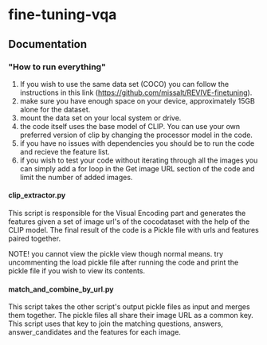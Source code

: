 # fine-tuning-vqa


## Documentation

### "How to run everything"

1. If you wish to use the same data set (COCO) you can follow the instructions in this link (https://github.com/missalt/REVIVE-finetuning).
2. make sure you have enough space on your device, approximately 15GB alone for the dataset.
3. mount the data set on your local system or drive.
4. the code itself uses the base model of CLIP. You can use your own preferred version of clip by changing the processor model in the code.
5. if you have no issues with dependencies you should be to run the code and recieve the feature list.
6. if you wish to test your code without iterating through all the images you can simply add a for loop in the Get image URL section of the code and limit the number of added images.   

#### clip_extractor.py
This script is responsible for the Visual Encoding part and generates the features given a set of image url's of the cocodataset with the help of the CLIP model. The final result of the code
is a Pickle file with urls and features paired together.

NOTE! you cannot view the pickle view though normal means. try uncommenting the load pickle file after running the code and print the pickle file if you wish to view its contents.

#### match_and_combine_by_url.py

This script takes the other script's output pickle files as input and merges them together.
The pickle files all share their image URL as a common key. This script uses that key to join the matching questions, answers, answer_candidates and the features for each image.
